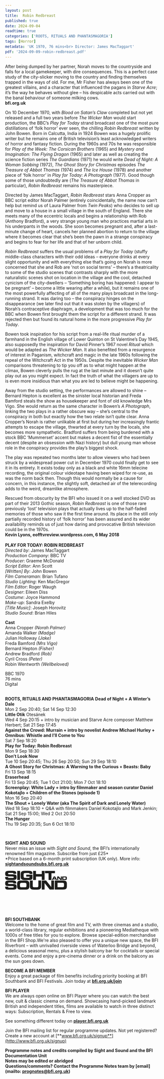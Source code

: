```yaml
---
layout: post
title:  Robin Redbreast
published: true
date: 2024-09-04
readtime: true
categories: ['ROOTS, RITUALS AND PHANTASMAGORIA']
tags: [Horror]
metadata: 'UK 1970, 76 mins<br> Director: James MacTaggart'
pdf: '2024-09-09-robin-redbreast.pdf'
---
```


After being dumped by her partner, Norah moves to the countryside and falls for a local gamekeeper, with dire consequences. This is a perfect case study of the city-slicker moving to the country and finding themselves trapped in the ways of old. For me, Mr Fisher has always been one of the greatest villains, and a character that influenced the pagans in _Starve Acre_; it’s the way he behaves without glee – his despicable acts carried out with the banal behaviour of someone milking cows.  
**bfi.org.uk**  

On 10 December 1970, with _Blood on Satan’s Claw_ completed but not yet released and a full two years before _The Wicker Man_ would start production, the BBC’s _Play for Today_ strand broadcast one of the most pure distillations of ‘folk horror’ ever seen, the chilling _Robin Redbreast_ written by John Bowen. Born in Calcutta, India in 1924 Bowen was a hugely prolific writer but he remains one of British television’s least acknowledged writers of horror and fantasy fiction. During the 1960s and 70s he was responsible for _Play of the Week: The Corsican Brothers_ (1965) and _Mystery and Imagination: The Flying Dragon_ (1965) and later as well as creating the science fiction series _The Guardians_ (1971) he would write _Dead of Night: A Woman Sobbing_ (1972), _The Ghost Story for Christmas_ episodes _The Treasure of Abbot Thomas_ (1974) and _The Ice House_ (1978) and another piece of ‘folk horror’ in _Play for Today: A Photograph_ (1977). Good though some of those undoubtedly are (_The Treasure of Abbot Thomas_ in particular), _Robin Redbreast_ remains his masterpiece.

Directed by James MacTaggart, _Robin Redbreast_ stars Anna Cropper as BBC script editor Norah Palmer (entirely coincidentally, the name now can’t help but remind us of Laura Palmer from _Twin Peaks_) who decides to sell up and move to a house in a small village in the south of England. There she meets many of the eccentric locals and begins a relationship with Rob (Anthony Bradford), a very strange young man who practices martial arts in his underpants in the woods. She soon becomes pregnant and, after a last-minute change of heart, cancels her planned abortion to return to the village where it becomes clear that she’s been the pawn in a strange conspiracy and begins to fear for her life and that of her unborn child.

_Robin Redbreast_ suffers the usual problems of a _Play for Today_ (stuffy middle-class characters with their odd ideas – everyone drinks at every slight opportunity and with everything else that’s going on Norah is more concerned that she and Rob are ‘not on social terms’ – there’s a theatricality to some of the studio scenes that contrasts sharply with the more naturalistic scenes shot on location in the village and the cool, detached cynicism of the city-dwellers – ‘Something boring has happened: I appear to be pregnant’ – become a little wearing after a while), but it remains one of the most powerfully affecting of all of the many plays broadcast in the long-running strand. It was daring too – the conspiracy hinges on the disappearance (we later find out that it was stolen by the villagers) of Norah’s contraceptive diaphragm, a development that was too much for the BBC when Bowen first brought them the script for a different strand. It was rejected then but found its natural home in the more progressive _Play for Today_.

Bowen took inspiration for his script from a real-life ritual murder of a farmhand in the English village of Lower Quinton on St Valentine’s Day 1945, also supposedly the inspiration for David Pinner’s 1967 novel _Ritual_ which would be adapted as _The Wicker Man_. It also benefited from a resurgence of interest in Paganism, witchcraft and magic in the late 1960s following the repeal of the Witchcraft Act in the 1950s. Despite the inevitable _Wicker Man_ comparisons threatening to tip you off as to what might happen at the climax, Bowen cleverly pulls the rug at the last minute and it doesn’t quite play out as you might expect. In fact the truth of what the villagers are up to is even more insidious than what you are led to believe might be happening.

Away from the studio setting, the performances are allowed to shine – Bernard Hepton is excellent as the sinister local historian and Freda Bamford steals the show as housekeeper and font of old knowledge Mrs Vigo. She would return as the same character in Bowen’s _A Photograph_, linking the two plays in a rather obscure way – she’s central to the conspiracy in both but exactly how the two relate isn’t quite clear. Anna Cropper’s Norah is rather unlikable at first but during her increasingly frantic attempts to escape the village, thwarted at every turn by the locals, she becomes more sympathetic. Bradford suffers from being burdened with a stock BBC ‘Mummerset’ accent but makes a decent fist of the essentially decent (despite an obsession with Nazi history) but dull young man whose role in the conspiracy provides the play’s biggest shock.

The play was repeated two months later to allow viewers who had been struck by a widespread power cut in December 1970 could finally get to see it in its entirety. It exists today only as a black and white 16mm telecine recording, the original colour videotape having been wiped for re-use, as was the norm back then. Though this would normally be a cause for concern, in this instance, the slightly soft, detached air of the telerecording adds to the weird, dreamlike atmosphere.

Rescued from obscurity by the BFI who issued it on a well stocked DVD as part of their 2013 Gothic season, _Robin Redbreast_ is one of those rare previously ‘lost’ television plays that actually lives up to the half-faded memories of those who saw it the first time around. Its place in the still only partially recorded history of ‘folk horror’ has been assured and its wider availability reminds us of just how daring and provocative British television could be in the 1970s.  
**Kevin Lyons, eofftvreview.wordpress.com, 6 May 2018**  
<br>
**PLAY FOR TODAY: ROBIN REDBREAST**  
_Directed by_: James MacTaggart  
_Production Company_: BBC TV  
_Producer_: Graeme McDonald  
_Script Editor_: Ann Scott  
_[Written] By_: John Bowen  
_Film Cameraman_: Brian Tufano  
_Studio Lighting_: Ken MacGregor  
_Film Editor_: Roger Waugh  
_Designer_: Eileen Diss  
_Costume_: Joyce Hammond  
_Make-up_: Sandra Exelby  
_[Title Music]_: Joseph Horovitz  
_Studio Sound_: Brian Hiles  

**Cast**  
Anna Cropper _(Norah Palmer)_  
Amanda Walker _(Madge)_  
Julian Holloway _(Jake)_  
Freda Bamford _(Mrs Vigo)_  
Bernard Hepton _(Fisher)_  
Andrew Bradford _(Rob)_  
Cyril Cross _(Peter)_  
Robin Wentworth _(Wellbeloved)_  

BBC 1970  
76 mins  
Digital  
<br>

**ROOTS, RITUALS AND PHANTASMAGORIA**
**Dead of Night + A Winter’s Dale**  
Mon 2 Sep 20:40; Sat 14 Sep 12:30  
**Little Otik** Otesánek  
Wed 4 Sep 20:15 + intro by musician and Starve Acre composer Matthew Herbert; Sat 21 Sep 17:45  
**Against the Crowd: Murrain + intro by novelist Andrew Michael Hurley + Omnibus: Whistle and I’ll Come to You**  
Sat 7 Sep 18:20  
**Play for Today: Robin Redbreast**  
Mon 9 Sep 18:30  
**Don’t Look Now**  
Tue 10 Sep 20:45; Thu 26 Sep 20:50; Sun 29 Sep 18:10  
**A Ghost Story for Christmas: A Warning to the Curious + Beasts: Baby**  
Fri 13 Sep 18:15  
**Eraserhead**  
Fri 13 Sep 20:45; Tue 1 Oct 21:00; Mon 7 Oct 18:10  
**Screenplay: White Lady + intro by filmmaker and season curator Daniel Kokotajlo + Children of the Stones (episode 1)**  
Mon 16 Sep 20:40  
**The Shout + Lonely Water (aka The Spirit of Dark and Lonely Water)**  
Wed 18 Sep 18:10 + Q&A with filmmakers Daniel Kokotajlo and Mark Jenkin; Sat 21 Sep 15:00; Wed 2 Oct 20:50  
**The Hunger**  
Thu 19 Sep 20:35; Sun 6 Oct 18:10  

<br>

**SIGHT AND SOUND**<br>
Never miss an issue with _Sight and Sound_, the BFI’s internationally renowned film magazine. Subscribe from just £25*<br>
*Price based on a 6-month print subscription (UK only). More info: [**sightandsoundsubs.bfi.org.uk**](https://sightandsoundsubs.bfi.org.uk/subscribe)

<img style="float: left;" src="/img/sight-and-sound.jpg" width="40%" height="40%"><br><br><br><br><br><br><br><br>

**BFI SOUTHBANK**  
Welcome to the home of great film and TV, with three cinemas and a studio, a world-class library, regular exhibitions and a pioneering Mediatheque with 1000s of free titles for you to explore. Browse special-edition merchandise in the BFI Shop.We&#39;re also pleased to offer you a unique new space, the BFI Riverfront – with unrivalled riverside views of Waterloo Bridge and beyond, a delicious seasonal menu, plus a stylish balcony bar for cocktails or special events. Come and enjoy a pre-cinema dinner or a drink on the balcony as the sun goes down.  

**BECOME A BFI MEMBER**  
Enjoy a great package of film benefits including priority booking at BFI Southbank and BFI Festivals. Join today at [**bfi.org.uk/join**](http://www.bfi.org.uk/join)  

**BFI PLAYER**  
 We are always open online on BFI Player where you can watch the best new, cult &amp; classic cinema on demand. Showcasing hand-picked landmark British and independent titles, films are available to watch in three distinct ways: Subscription, Rentals &amp; Free to view.  

See something different today on [**player.bfi.org.uk**](https://player.bfi.org.uk)  

Join the BFI mailing list for regular programme updates. Not yet registered? Create a new account at [**www.bfi.org.uk/signup**](http://www.bfi.org.uk/signup)

**Programme notes and credits compiled by Sight and Sound and the BFI Documentation Unit  
Notes may be edited or abridged  
Questions/comments? Contact the Programme Notes team by [email](mailto: prognotes@bfi.org.uk)**

<!--stackedit_data:
eyJoaXN0b3J5IjpbLTE2NTU4OTM0MDIsLTQ4MjMzODI3OF19
-->